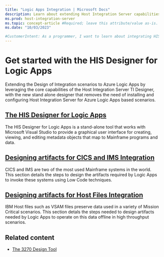 ```yaml
---
title: "Logic Apps Integration | Microsoft Docs"
description: Learn about extending Host Integration Server capabilities with Azure Logic Apps.
ms.prod: host-integration-server
ms.topic: concept-article #Required; leave this attribute/value as-is.
ms.date: "10/03/2023"

#CustomerIntent: As a programmer, I want to learn about integrating HIS with Azure Logic Apps.
---
```


# Get started with the HIS Designer for Logic Apps

Extending the Design of Integration scenarios to Azure Logic Apps by leveraging the core capabilities of the Host Integration Server TI Designer, with the new stand alone designer that removes the need of installing and configuring Host Integration Server for Azure Logic Apps based scenarios.

<!-- 
This is content to add later.
Mainframes and Midranges modernization with Azure Logic Apps(new-page-la-mainfmod.md)  
Explain the capabilities of Azure Logic Apps for Mainframes and Midranges Modernization. Azure Logic Apps provides native connectivity for IBM systems such as CICS, IMS, 3270, DB2, MQ and Host Files.
-->

## [The HIS Designer for Logic Apps](application-integration-ladesigner-2.md)

The HIS Designer for Logic Apps is a stand-alone tool that works with Microsoft Visual Studio to provide a graphical user interface for creating, viewing, and editing metadata objects that map to Mainframe programs and data.

## [Designing artifacts for CICS and IMS Integration](application-integration-lahostapps.md) 

CICS and IMS are two of the most used Mainframe systems in the world. This section details the steps to design the artifacts required by Logic Apps to invoke these systems using Low Code techniques.

## [Designing artifacts for Host Files Integration](application-integration-lahostfiles.md)

IBM Host files such as VSAM files preserve data used in a variety of Mission Critical scenarios. This section detals the steps needed to design artifacts needed by Logic Apps to operate on this data offline in high throughput scenarios.

## Related content

- [The 3270 Design Tool](application-integration-3270designer-1.md)
